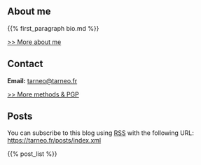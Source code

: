 ---
---

## About me

{{% first_paragraph bio.md %}}

[>> More about me](/bio)

## Contact

**Email:** <tarneo@tarneo.fr>

[>> More methods & PGP](/contact)

## Posts

You can subscribe to this blog using [RSS](https://alirezahayati.com/2021/09/11/what-is-rss-really-simple-syndication/) with the following URL: <https://tarneo.fr/posts/index.xml>

{{% post_list %}}
